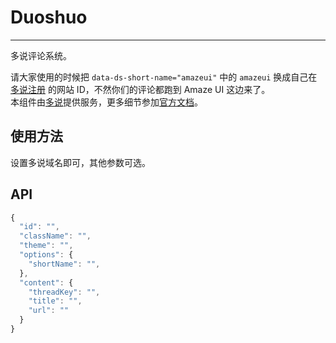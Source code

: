 # Duoshuo
---

多说评论系统。

<div class="am-alert am-alert-danger">
  请大家使用的时候把 <code>data-ds-short-name="amazeui"</code> 中的 <code>amazeui</code> 换成自己在<a href="http://official.duoshuo.com/login/" target="_blank">多说注册</a> 的网站 ID，不然你们的评论都跑到 Amaze UI 这边来了。
</div>

<div class="am-alert am-alert-warning">
  本组件由<a href="http://dev.duoshuo.com/" target="_blank">多说</a>提供服务，更多细节参加<a href="http://dev.duoshuo.com/docs" target="_blank">官方文档</a>。
</div>

## 使用方法

设置多说域名即可，其他参数可选。

## API

```javascript
{
  "id": "",
  "className": "",
  "theme": "",
  "options": {
    "shortName": "",
  },
  "content": {
    "threadKey": "",
    "title": "",
    "url": ""
  }
}
```